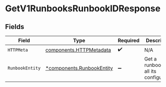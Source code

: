 # GetV1RunbooksRunbookIDResponse


## Fields

| Field                                                                 | Type                                                                  | Required                                                              | Description                                                           |
| --------------------------------------------------------------------- | --------------------------------------------------------------------- | --------------------------------------------------------------------- | --------------------------------------------------------------------- |
| `HTTPMeta`                                                            | [components.HTTPMetadata](../../models/components/httpmetadata.md)    | :heavy_check_mark:                                                    | N/A                                                                   |
| `RunbookEntity`                                                       | [*components.RunbookEntity](../../models/components/runbookentity.md) | :heavy_minus_sign:                                                    | Get a runbook and all its configuration                               |